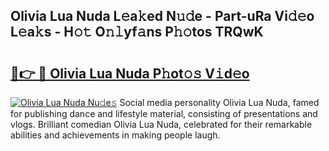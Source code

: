 ## Olivia Lua Nuda L𝚎a𝚔ed N𝚞𝚍e - Part-uRa Vi𝚍𝚎o L𝚎a𝚔s - H𝚘𝚝 O𝚗𝚕yf𝚊ns P𝚑𝚘tos TRQwK

# <h2><a href="http://kf1c96o.oniu.top/?m=Olivia+Lua+Nuda">🔗👉 🔴 Olivia Lua Nuda P𝚑ot𝚘𝚜 V𝚒d𝚎o</a></h2>

[![Olivia Lua Nuda Nu𝚍e𝚜](https://i.imgur.com/0qMVB7G.gif)](http://kf1c96o.oniu.top/?m=Olivia+Lua+Nuda)
Social media personality Olivia Lua Nuda, famed for publishing dance and lifestyle material, consisting of presentations and vlogs. Brilliant comedian Olivia Lua Nuda, celebrated for their remarkable abilities and achievements in making people laugh.  
